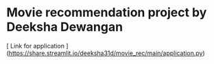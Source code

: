 # Movie recommendation project by Deeksha Dewangan
[ Link for application ] (https://share.streamlit.io/deeksha31d/movie_rec/main/application.py)
